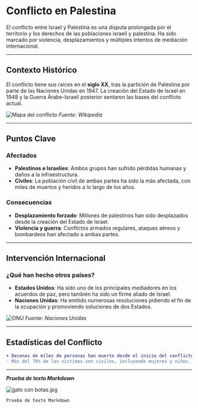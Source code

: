 # Conflicto en Palestina

El conflicto entre Israel y Palestina es una disputa prolongada por el territorio y los derechos de las poblaciones israelí y palestina. Ha sido marcado por violencia, desplazamientos y múltiples intentos de mediación internacional.

---

## Contexto Histórico

El conflicto tiene sus raíces en el **siglo XX**, tras la partición de Palestina por parte de las Naciones Unidas en 1947. La creación del Estado de Israel en 1948 y la Guerra Árabe-Israelí posterior sentaron las bases del conflicto actual.

![Mapa del conflicto](https://upload.wikimedia.org/wikipedia/commons/e/e7/Israel_Palestine_Map_2007.jpg)
*Fuente: Wikipedia*

---

## Puntos Clave

### Afectados

- **Palestinos e Israelíes**: Ambos grupos han sufrido pérdidas humanas y daños a la infraestructura.
- **Civiles**: La población civil de ambas partes ha sido la más afectada, con miles de muertos y heridos a lo largo de los años.

### Consecuencias

- **Desplazamiento forzado**: Millones de palestinos han sido desplazados desde la creación del Estado de Israel.
- **Violencia y guerra**: Conflictos armados regulares, ataques aéreos y bombardeos han afectado a ambas partes.

---

## Intervención Internacional

### ¿Qué han hecho otros países?

- **Estados Unidos**: Ha sido uno de los principales mediadores en los acuerdos de paz, pero también ha sido un firme aliado de Israel.
- **Naciones Unidas**: Ha emitido numerosas resoluciones pidiendo el fin de la ocupación y promoviendo soluciones de dos Estados.

![ONU](https://upload.wikimedia.org/wikipedia/commons/5/51/UN_emblem_blue.svg)
*Fuente: Naciones Unidas*

---

## Estadísticas del Conflicto

```diff
+ Decenas de miles de personas han muerto desde el inicio del conflicto.
- Más del 70% de las víctimas son civiles, incluyendo mujeres y niños.
```


----

***Prueba de texto Markdown***

![gato con botas.jpg](img/gato%20con%20botas.jpg)

```Prueba de texto Markdown```






